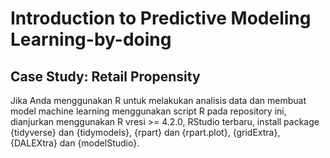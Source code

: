 # Introduction to Predictive Modeling Learning-by-doing


## Case Study: Retail Propensity

Jika Anda menggunakan R untuk melakukan analisis data dan membuat model machine learning menggunakan script R pada repository ini, dianjurkan menggunakan R vresi >= 4.2.0, RStudio terbaru, install package {tidyverse} dan {tidymodels}, {rpart} dan {rpart.plot}, {gridExtra}, {DALEXtra} dan {modelStudio}.

